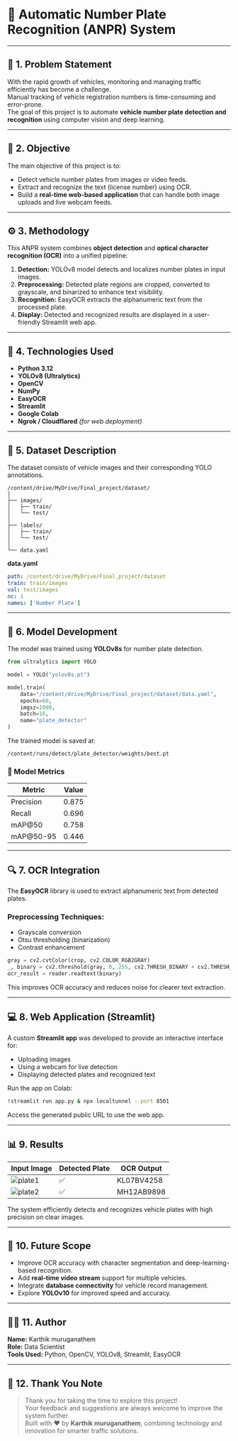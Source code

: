 # 🚗 Automatic Number Plate Recognition (ANPR) System

---

## 🧩 1. Problem Statement

With the rapid growth of vehicles, monitoring and managing traffic efficiently has become a challenge.  
Manual tracking of vehicle registration numbers is time-consuming and error-prone.  
The goal of this project is to automate **vehicle number plate detection and recognition** using computer vision and deep learning.

---

## 🎯 2. Objective

The main objective of this project is to:
- Detect vehicle number plates from images or video feeds.
- Extract and recognize the text (license number) using OCR.
- Build a **real-time web-based application** that can handle both image uploads and live webcam feeds.

---

## ⚙️ 3. Methodology

This ANPR system combines **object detection** and **optical character recognition (OCR)** into a unified pipeline:

1. **Detection:** YOLOv8 model detects and localizes number plates in input images.  
2. **Preprocessing:** Detected plate regions are cropped, converted to grayscale, and binarized to enhance text visibility.  
3. **Recognition:** EasyOCR extracts the alphanumeric text from the processed plate.  
4. **Display:** Detected and recognized results are displayed in a user-friendly Streamlit web app.

---

## 🧠 4. Technologies Used

- **Python 3.12**
- **YOLOv8 (Ultralytics)**
- **OpenCV**
- **NumPy**
- **EasyOCR**
- **Streamlit**
- **Google Colab**
- **Ngrok / Cloudflared** *(for web deployment)*

---

## 📁 5. Dataset Description

The dataset consists of vehicle images and their corresponding YOLO annotations.

```
/content/drive/MyDrive/Final_project/dataset/
│
├── images/
│   ├── train/
│   └── test/
│
├── labels/
│   ├── train/
│   └── test/
│
└── data.yaml
```

**data.yaml**
```yaml
path: /content/drive/MyDrive/Final_project/dataset
train: train/images
val: test/images
nc: 1
names: ['Number Plate']
```

---

## 🧩 6. Model Development

The model was trained using **YOLOv8s** for number plate detection.

```python
from ultralytics import YOLO

model = YOLO("yolov8s.pt")

model.train(
    data="/content/drive/MyDrive/Final_project/dataset/data.yaml",
    epochs=60,
    imgsz=1080,
    batch=16,
    name="plate_detector"
)
```

The trained model is saved at:
```
/content/runs/detect/plate_detector/weights/best.pt
```

### 🧮 Model Metrics
| Metric | Value |
|--------|--------|
| Precision | 0.875 |
| Recall | 0.696 |
| mAP@50 | 0.758 |
| mAP@50-95 | 0.446 |

---

## 🔍 7. OCR Integration

The **EasyOCR** library is used to extract alphanumeric text from detected plates.

### Preprocessing Techniques:
- Grayscale conversion  
- Otsu thresholding (binarization)  
- Contrast enhancement  

```python
gray = cv2.cvtColor(crop, cv2.COLOR_RGB2GRAY)
_, binary = cv2.threshold(gray, 0, 255, cv2.THRESH_BINARY + cv2.THRESH_OTSU)
ocr_result = reader.readtext(binary)
```

This improves OCR accuracy and reduces noise for clearer text extraction.

---

## 💻 8. Web Application (Streamlit)

A custom **Streamlit app** was developed to provide an interactive interface for:
- Uploading images
- Using a webcam for live detection
- Displaying detected plates and recognized text

Run the app on Colab:
```bash
!streamlit run app.py & npx localtunnel --port 8501
```

Access the generated public URL to use the web app.

---

## 📊 9. Results

| Input Image | Detected Plate | OCR Output |
|--------------|----------------|-------------|
| ![plate1](assets/plate1.jpg) | ✅ | KL07BV4258 |
| ![plate2](assets/plate2.jpg) | ✅ | MH12AB9898 |

The system efficiently detects and recognizes vehicle plates with high precision on clear images.

---

## 🚀 10. Future Scope

- Improve OCR accuracy with character segmentation and deep-learning-based recognition.  
- Add **real-time video stream** support for multiple vehicles.  
- Integrate **database connectivity** for vehicle record management.  
- Explore **YOLOv10** for improved speed and accuracy.  

---

## 👨‍💻 11. Author

**Name:** Karthik muruganathem  
**Role:** Data Scientist   
**Tools Used:** Python, OpenCV, YOLOv8, Streamlit, EasyOCR  


---

## 🙏 12. Thank You Note

> Thank you for taking the time to explore this project!  
> Your feedback and suggestions are always welcome to improve the system further.  
> Built with ❤️ by **Karthik muruganathem**, combining technology and innovation for smarter traffic solutions.
